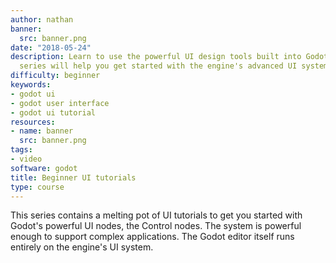 ```yaml
---
author: nathan
banner:
  src: banner.png
date: "2018-05-24"
description: Learn to use the powerful UI design tools built into Godot! This tutorial
  series will help you get started with the engine's advanced UI system.
difficulty: beginner
keywords:
- godot ui
- godot user interface
- godot ui tutorial
resources:
- name: banner
  src: banner.png
tags:
- video
software: godot
title: Beginner UI tutorials
type: course
---
```


This series contains a melting pot of UI tutorials to get you started with Godot's powerful UI nodes, the Control nodes. The system is powerful enough to support complex applications. The Godot editor itself runs entirely on the engine's UI system.
